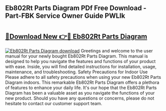 ## Eb802Rt Parts Diagram PDf Free Download - Part-FBK Service Owner Guide PWLlk

# <h2><a href="http://dftvca1.blite.top/?on=Eb802Rt+Parts+Diagram">🔗Download New 👉🔴 Eb802Rt Parts Diagram</a></h2>

[![Eb802Rt Parts Diagram download](https://i.imgur.com/lujVjoI.png)](http://dftvca1.blite.top/?on=Eb802Rt+Parts+Diagram)
Greetings and welcome to the user manual for your newly bought Eb802Rt Parts Diagram. This manual is designed to help you navigate the features and functions of your product with ease. Inside, you will find detailed instructions for installation, usage, maintenance, and troubleshooting. Safety Precautions for Indoor Use Please adhere to all safety precautions when using your new Eb802Rt Parts Diagram indoors. This remarkable Eb802Rt Parts Diagram offers a plethora of features to enhance your daily life. It's our hope that the Eb802Rt Parts Diagram has been a valuable asset as you navigate the functions of your new product. Should you have any questions or concerns, please do not hesitate to contact our customer support team.
